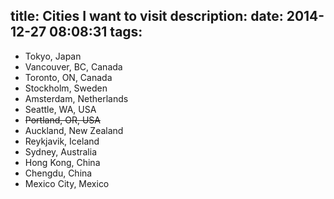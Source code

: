 title: Cities I want to visit
description:
date: 2014-12-27 08:08:31
tags:
---

- Tokyo, Japan
- Vancouver, BC, Canada
- Toronto, ON, Canada
- Stockholm, Sweden
- Amsterdam, Netherlands
- Seattle, WA, USA
- ~~Portland, OR, USA~~
- Auckland, New Zealand
- Reykjavik, Iceland
- Sydney, Australia
- Hong Kong, China
- Chengdu, China
- Mexico City, Mexico
